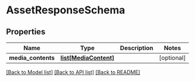 # AssetResponseSchema

## Properties
Name | Type | Description | Notes
------------ | ------------- | ------------- | -------------
**media_contents** | [**list[MediaContent]**](MediaContent.md) |  | [optional] 

[[Back to Model list]](../README.md#documentation-for-models) [[Back to API list]](../README.md#documentation-for-api-endpoints) [[Back to README]](../README.md)


